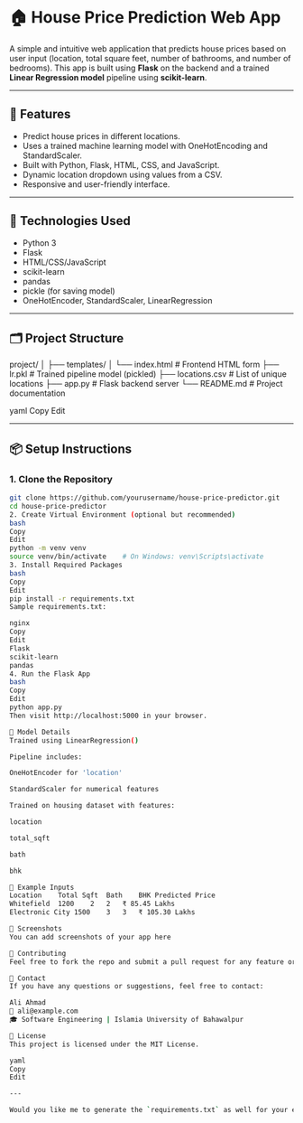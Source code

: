 # 🏠 House Price Prediction Web App

A simple and intuitive web application that predicts house prices based on user input (location, total square feet, number of bathrooms, and number of bedrooms). This app is built using **Flask** on the backend and a trained **Linear Regression model** pipeline using **scikit-learn**.

---

## 🚀 Features

- Predict house prices in different locations.
- Uses a trained machine learning model with OneHotEncoding and StandardScaler.
- Built with Python, Flask, HTML, CSS, and JavaScript.
- Dynamic location dropdown using values from a CSV.
- Responsive and user-friendly interface.

---

## 🧠 Technologies Used

- Python 3
- Flask
- HTML/CSS/JavaScript
- scikit-learn
- pandas
- pickle (for saving model)
- OneHotEncoder, StandardScaler, LinearRegression

---

## 🗂️ Project Structure

project/
│
├── templates/
│ └── index.html # Frontend HTML form
├── lr.pkl # Trained pipeline model (pickled)
├── locations.csv # List of unique locations
├── app.py # Flask backend server
└── README.md # Project documentation

yaml
Copy
Edit

---

## 📦 Setup Instructions

### 1. Clone the Repository

```bash
git clone https://github.com/yourusername/house-price-predictor.git
cd house-price-predictor
2. Create Virtual Environment (optional but recommended)
bash
Copy
Edit
python -m venv venv
source venv/bin/activate    # On Windows: venv\Scripts\activate
3. Install Required Packages
bash
Copy
Edit
pip install -r requirements.txt
Sample requirements.txt:

nginx
Copy
Edit
Flask
scikit-learn
pandas
4. Run the Flask App
bash
Copy
Edit
python app.py
Then visit http://localhost:5000 in your browser.

🧠 Model Details
Trained using LinearRegression()

Pipeline includes:

OneHotEncoder for 'location'

StandardScaler for numerical features

Trained on housing dataset with features:

location

total_sqft

bath

bhk

🧪 Example Inputs
Location	Total Sqft	Bath	BHK	Predicted Price
Whitefield	1200	2	2	₹ 85.45 Lakhs
Electronic City	1500	3	3	₹ 105.30 Lakhs

📸 Screenshots
You can add screenshots of your app here

🤝 Contributing
Feel free to fork the repo and submit a pull request for any feature or improvement.

📧 Contact
If you have any questions or suggestions, feel free to contact:

Ali Ahmad
📧 ali@example.com
🎓 Software Engineering | Islamia University of Bahawalpur

📄 License
This project is licensed under the MIT License.

yaml
Copy
Edit

---

Would you like me to generate the `requirements.txt` as well for your exact setup?
